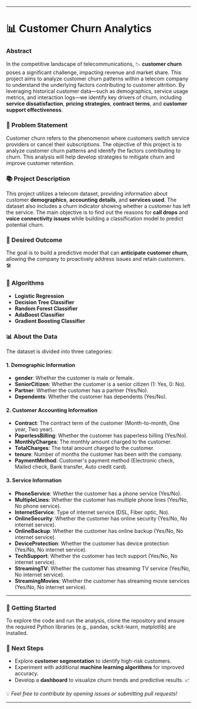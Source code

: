 
---

# 📊 **Customer Churn Analytics**

### **Abstract**
In the competitive landscape of telecommunications, 📉 **customer churn** poses a significant challenge, impacting revenue and market share. This project aims to analyze customer churn patterns within a telecom company to understand the underlying factors contributing to customer attrition. By leveraging historical customer data—such as demographics, service usage metrics, and interaction logs—we identify key drivers of churn, including **service dissatisfaction**, **pricing strategies**, **contract terms**, and **customer support effectiveness**.

### **🚩 Problem Statement**
Customer churn refers to the phenomenon where customers switch service providers or cancel their subscriptions. The objective of this project is to analyze customer churn patterns and identify the factors contributing to churn. This analysis will help develop strategies to mitigate churn and improve customer retention.

### **📚 Project Description**
This project utilizes a telecom dataset, providing information about customer **demographics**, **accounting details**, and **services used**. The dataset also includes a churn indicator showing whether a customer has left the service. The main objective is to find out the reasons for **call drops** and **voice connectivity issues** while building a classification model to predict potential churn.

### **🎯 Desired Outcome**
The goal is to build a predictive model that can **anticipate customer churn**, allowing the company to proactively address issues and retain customers. 🛠️

### **🧠 Algorithms**
- **Logistic Regression**
- **Decision Tree Classifier**
- **Random Forest Classifier**
- **AdaBoost Classifier**
- **Gradient Boosting Classifier**

### **📊 About the Data**
The dataset is divided into three categories:

#### **1. Demographic Information**
- **gender**: Whether the customer is male or female.
- **SeniorCitizen**: Whether the customer is a senior citizen (1: Yes, 0: No).
- **Partner**: Whether the customer has a partner (Yes/No).
- **Dependents**: Whether the customer has dependents (Yes/No).

#### **2. Customer Accounting Information**
- **Contract**: The contract term of the customer (Month-to-month, One year, Two year).
- **PaperlessBilling**: Whether the customer has paperless billing (Yes/No).
- **MonthlyCharges**: The monthly amount charged to the customer.
- **TotalCharges**: The total amount charged to the customer.
- **tenure**: Number of months the customer has been with the company.
- **PaymentMethod**: Customer's payment method (Electronic check, Mailed check, Bank transfer, Auto credit card).

#### **3. Service Information**
- **PhoneService**: Whether the customer has a phone service (Yes/No).
- **MultipleLines**: Whether the customer has multiple phone lines (Yes/No, No phone service).
- **InternetService**: Type of internet service (DSL, Fiber optic, No).
- **OnlineSecurity**: Whether the customer has online security (Yes/No, No internet service).
- **OnlineBackup**: Whether the customer has online backup (Yes/No, No internet service).
- **DeviceProtection**: Whether the customer has device protection (Yes/No, No internet service).
- **TechSupport**: Whether the customer has tech support (Yes/No, No internet service).
- **StreamingTV**: Whether the customer has streaming TV service (Yes/No, No internet service).
- **StreamingMovies**: Whether the customer has streaming movie services (Yes/No, No internet service).

---

### **🔧 Getting Started**
To explore the code and run the analysis, clone the repository and ensure the required Python libraries (e.g., pandas, scikit-learn, matplotlib) are installed.

### **🚀 Next Steps**
- Explore **customer segmentation** to identify high-risk customers.
- Experiment with additional **machine learning algorithms** for improved accuracy.
- Develop a **dashboard** to visualize churn trends and predictive results. 📈

💡 *Feel free to contribute by opening issues or submitting pull requests!*

---


